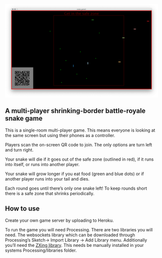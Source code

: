 ![Gameplay](https://github.com/dcheesman/snake-royale/blob/master/Gameplay.png "Gameplay")

## A multi-player shrinking-border battle-royale snake game

This is a single-room multi-player game. This means everyone is looking at the same screen but using their phones as a controller.

Players scan the on-screen QR code to join. The only options are turn left and turn right.

Your snake will die if it goes out of the safe zone (outlined in red), if it runs into itself, or runs into another player.

Your snake will grow longer if you eat food (green and blue dots) or if another player runs into your tail and dies.

Each round goes until there’s only one snake left! To keep rounds short there is a safe zone that shrinks periodically.


## How to use

Create your own game server by uploading to Heroku.

To run the game you will need Processing. There are two libraries you will need. The websockets library which can be downloaded through Processing’s Sketch→ Import Library → Add Library menu. Additionally you’ll need the [ZXing library](http://cagewebdev.com/zxing4processing-processing-library/). This needs be manually installed in your systems Processing/libraries folder. 
